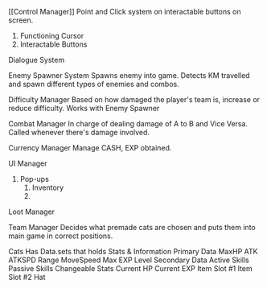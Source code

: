 [[Control Manager]]
 Point and Click system on interactable buttons on screen.
 1. Functioning Cursor
 2. Interactable Buttons

Dialogue System

Enemy Spawner System
 Spawns enemy into game. Detects KM travelled and spawn different types of enemies and combos.

Difficulty Manager
 Based on how damaged the player's team is, increase or reduce difficulty. Works with Enemy Spawner

Combat Manager
 In charge of dealing damage of A to B and Vice Versa. Called whenever there's damage involved.

Currency Manager
 Manage CASH, EXP obtained.

UI Manager
1. Pop-ups
	1. Inventory
	2. 

Loot Manager

Team Manager
 Decides what premade cats are chosen and puts them into main game in correct positions.

Cats
 Has Data.sets that holds Stats & Information
 Primary Data
	 MaxHP
	 ATK
	 ATKSPD
	 Range
	 MoveSpeed
	 Max EXP
	 Level
 Secondary Data
	 Active Skills
	 Passive Skills
 Changeable Stats
	Current HP
	Current EXP
Item Slot #1
Item Slot #2
Hat